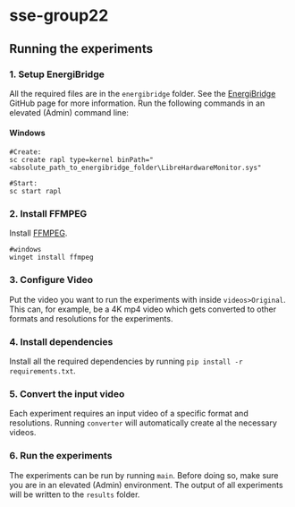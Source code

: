 # sse-group22

## Running the experiments

### 1. Setup EnergiBridge
All the required files are in the `energibridge` folder. See the [EnergiBridge](https://github.com/tdurieux/EnergiBridge) GitHub page for more information. Run the following commands in an elevated (Admin) command line:
#### Windows
```shell
#Create:
sc create rapl type=kernel binPath="<absolute_path_to_energibridge_folder\LibreHardwareMonitor.sys"

#Start:
sc start rapl
```

### 2. Install FFMPEG
Install [FFMPEG](https://ffmpeg.org/).
```shell
#windows
winget install ffmpeg
```

### 3. Configure Video
Put the video you want to run the experiments with inside `videos>Original`.
This can, for example, be a 4K mp4 video which gets converted to other formats and resolutions for the experiments.

### 4. Install dependencies
Install all the required dependencies by running `pip install -r requirements.txt`.

### 5. Convert the input video
Each experiment requires an input video of a specific format and resolutions.
Running `converter` will automatically create al the necessary videos.

### 6. Run the experiments
The experiments can be run by running `main`. Before doing so, make sure you are in an elevated (Admin) environment. The output of all experiments will be written to the `results` folder.
